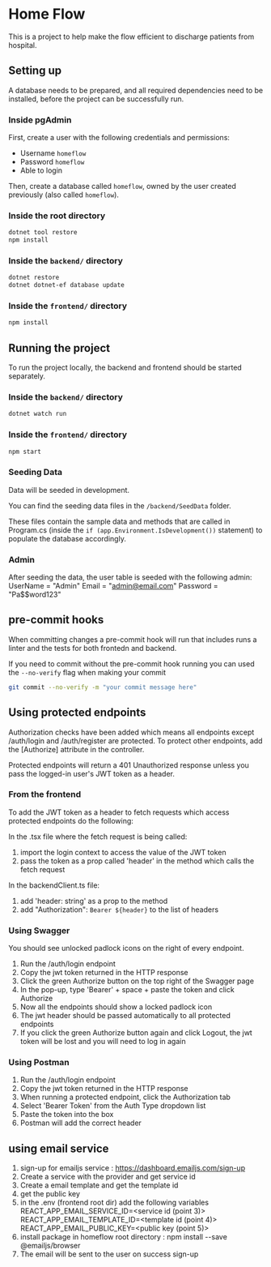 # Home Flow

This is a project to help make the flow efficient to discharge patients from hospital.

## Setting up

A database needs to be prepared, and all required dependencies need to be installed, before the project can be successfully run.

### Inside pgAdmin

First, create a user with the following credentials and permissions:

- Username `homeflow`
- Password `homeflow`
- Able to login

Then, create a database called `homeflow`, owned by the user created previously (also called `homeflow`).

### Inside the root directory

```bash
dotnet tool restore
npm install
```

### Inside the `backend/` directory

```bash
dotnet restore
dotnet dotnet-ef database update
```

### Inside the `frontend/` directory

```bash
npm install
```

## Running the project

To run the project locally, the backend and frontend should be started separately.

### Inside the `backend/` directory

```bash
dotnet watch run
```

### Inside the `frontend/` directory

```bash
npm start
```

### Seeding Data

Data will be seeded in development.

You can find the seeding data files in the `/backend/SeedData` folder.

These files contain the sample data and methods that are called in Program.cs (inside the `if (app.Environment.IsDevelopment())` statement) to populate the database accordingly.

### Admin

After seeding the data, the user table is seeded with the following admin:
UserName = "Admin"
Email = "admin@email.com"
Password = "Pa$$word123"

## pre-commit hooks

When committing changes a pre-commit hook will run that includes runs a linter and the tests for both frontedn and backend.

If you need to commit without the pre-commit hook running you can used the `--no-verify` flag when making your commit

```bash
git commit --no-verify -m "your commit message here"
```

## Using protected endpoints

Authorization checks have been added which means all endpoints except /auth/login and /auth/register are protected. To protect other endpoints, add the [Authorize] attribute in the controller.

Protected endpoints will return a 401 Unauthorized response unless you pass the logged-in user's JWT token as a header.

### From the frontend

To add the JWT token as a header to fetch requests which access protected endpoints do the following:

In the .tsx file where the fetch request is being called:

1. import the login context to access the value of the JWT token
2. pass the token as a prop called 'header' in the method which calls the fetch request

In the backendClient.ts file:

1. add 'header: string' as a prop to the method
2. add "Authorization": `Bearer ${header}` to the list of headers

### Using Swagger

You should see unlocked padlock icons on the right of every endpoint.

1. Run the /auth/login endpoint
2. Copy the jwt token returned in the HTTP response
3. Click the green Authorize button on the top right of the Swagger page
4. In the pop-up, type 'Bearer' + space + paste the token and click Authorize
5. Now all the endpoints should show a locked padlock icon
6. The jwt header should be passed automatically to all protected endpoints
7. If you click the green Authorize button again and click Logout, the jwt token will be lost and you will need to log in again

### Using Postman

1. Run the /auth/login endpoint
2. Copy the jwt token returned in the HTTP response
3. When running a protected endpoint, click the Authorization tab
4. Select 'Bearer Token' from the Auth Type dropdown list
5. Paste the token into the box
6. Postman will add the correct header


## using email service

1. sign-up for emailjs service : https://dashboard.emailjs.com/sign-up
2. Create a service with the provider and get service id
3. Create a email template and get the template id
4. get the public key
5. in the .env (frontend root dir) add the following variables
   REACT_APP_EMAIL_SERVICE_ID=<service id (point 3)>
   REACT_APP_EMAIL_TEMPLATE_ID=<template id (point 4)>
   REACT_APP_EMAIL_PUBLIC_KEY=<public key (point 5)>
6. install package in homeflow root directory : npm install --save @emailjs/browser
7. The email will be sent to the user on success sign-up